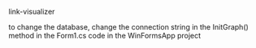 link-visualizer


to change the database, change the connection string in the InitGraph() method in the Form1.cs code in the WinFormsApp project